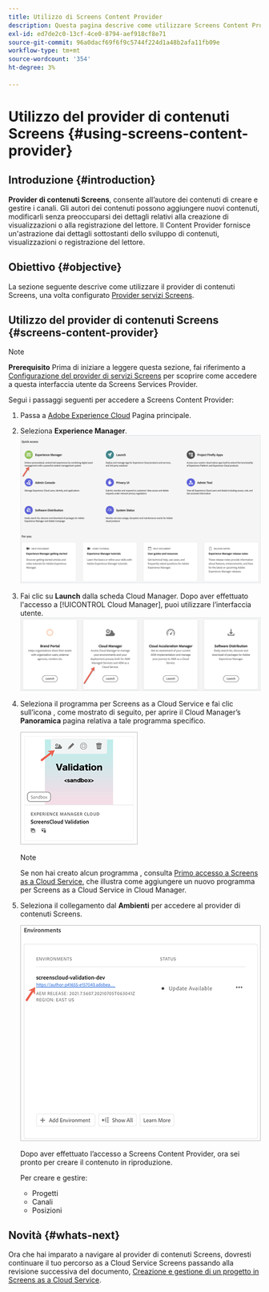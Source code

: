 ```yaml
---
title: Utilizzo di Screens Content Provider
description: Questa pagina descrive come utilizzare Screens Content Provider per la creazione di contenuti.
exl-id: ed7de2c0-13cf-4ce0-8794-aef918cf8e71
source-git-commit: 96a0dacf69f6f9c5744f224d1a48b2afa11fb09e
workflow-type: tm+mt
source-wordcount: '354'
ht-degree: 3%

---
```


# Utilizzo del provider di contenuti Screens {#using-screens-content-provider}

## Introduzione {#introduction}

**Provider di contenuti Screens**, consente all’autore dei contenuti di creare e gestire i canali. Gli autori dei contenuti possono aggiungere nuovi contenuti, modificarli senza preoccuparsi dei dettagli relativi alla creazione di visualizzazioni o alla registrazione del lettore. Il Content Provider fornisce un&#39;astrazione dai dettagli sottostanti dello sviluppo di contenuti, visualizzazioni o registrazione del lettore.

## Obiettivo {#objective}

La sezione seguente descrive come utilizzare il provider di contenuti Screens, una volta configurato [Provider servizi Screens](https://experienceleague.adobe.com/docs/experience-manager-cloud-service/screens-as-cloud-service/configure-screens-cloud/navigating-to-screens-services-provider.html?lang=en).

## Utilizzo del provider di contenuti Screens {#screens-content-provider}

>[!NOTE]
>**Prerequisito**
>Prima di iniziare a leggere questa sezione, fai riferimento a [Configurazione del provider di servizi Screens](https://experienceleague.adobe.com/docs/experience-manager-cloud-service/screens-as-cloud-service/configure-screens-cloud/navigating-to-screens-services-provider.html?lang=en) per scoprire come accedere a questa interfaccia utente da Screens Services Provider.

Segui i passaggi seguenti per accedere a Screens Content Provider:

1. Passa a [Adobe Experience Cloud](https://experience.adobe.com) Pagina principale.

1. Seleziona **Experience Manager**.
   ![](/help/implementing/cloud-manager/getting-access-to-aem-in-cloud/assets/landing-page1.png)

1. Fai clic su **Launch** dalla scheda Cloud Manager. Dopo aver effettuato l&#39;accesso a [!UICONTROL Cloud Manager], puoi utilizzare l’interfaccia utente.
   ![](/help/implementing/cloud-manager/getting-access-to-aem-in-cloud/assets/landing-page2.png)

1. Seleziona il programma per Screens as a Cloud Service e fai clic sull’icona , come mostrato di seguito, per aprire il Cloud Manager’s **Panoramica** pagina relativa a tale programma specifico.

   ![](/help/screens-cloud/assets/configure/screens-cp-1.png)

   >[!NOTE]
   >Se non hai creato alcun programma , consulta [Primo accesso a Screens as a Cloud Service](https://experienceleague.adobe.com/docs/experience-manager-cloud-service/screens-as-cloud-service/onboarding-screens-cloud/first-time-login-screens-cloud.html?lang=en), che illustra come aggiungere un nuovo programma per Screens as a Cloud Service in Cloud Manager.


1. Seleziona il collegamento dal **Ambienti** per accedere al provider di contenuti Screens.

   ![](/help/screens-cloud/assets/configure/screens-cp-2.png)

   Dopo aver effettuato l’accesso a Screens Content Provider, ora sei pronto per creare il contenuto in riproduzione.

   Per creare e gestire:

   * Progetti
   * Canali
   * Posizioni

## Novità {#whats-next}

Ora che hai imparato a navigare al provider di contenuti Screens, dovresti continuare il tuo percorso as a Cloud Service Screens passando alla revisione successiva del documento, [Creazione e gestione di un progetto in Screens as a Cloud Service](https://experienceleague.adobe.com/docs/experience-manager-cloud-service/screens-as-cloud-service/create-content/creating-projects-screens-cloud.html?lang=en).
